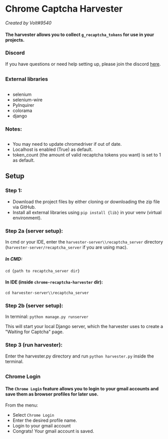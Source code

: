 # Chrome Captcha Harvester
_Created by Volt#9540_

#### **The harvester allows you to collect `g_recaptcha_tokens` for use in your projects.**
### Discord
If you have questions or need help setting up, please join the discord [here](https://discord.gg/2u2qCTXas5).
##
### External libraries
##
- selenium
- selenium-wire
- PyInquirer
- colorama
- django

### Notes:
##
- You may need to update chromedriver if out of date. 
- Localhost is enabled (True) as default.
- token_count (the amount of valid recaptcha tokens you want) is set to 1 as default.
## Setup

### Step 1:
- Download the project files by either cloning or downloading the zip file via GitHub.
- Install all external libraries using `pip install {lib}` in your venv (virtual environment).

### Step 2a (server setup):
In cmd or your IDE, enter the `harvester-server\\recaptcha_server` directory (`harvester-server/recaptcha_server` if you are using mac).
##### In CMD:
`cd {path to recaptcha_server dir}`
#### In IDE (inside `chrome-recaptcha-harvester` dir):
`cd harvester-server\\recaptcha_server`

### Step 2b (server setup):
In terminal: `python manage.py runserver`

This will start your local Django server, which the harvester uses to create a "Waiting for Captcha" page.

### Step 3 (run harvester):
Enter the harvester.py directory and run `python harvester.py` inside the terminal.

##
### Chrome Login
#### The `Chrome Login` feature allows you to login to your gmail accounts and save them as browser profiles for later use.
From the menu:
- Select `Chrome Login`
- Enter the desired profile name.
- Login to your gmail account
- Congrats! Your gmail account is saved.
